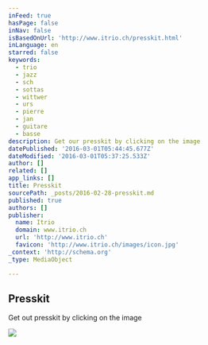 ```yaml
---
inFeed: true
hasPage: false
inNav: false
isBasedOnUrl: 'http://www.itrio.ch/presskit.html'
inLanguage: en
starred: false
keywords:
  - trio
  - jazz
  - sch
  - sottas
  - wittwer
  - urs
  - pierre
  - jan
  - guitare
  - basse
description: Get our presskit by clicking on the image
datePublished: '2016-03-01T05:44:45.677Z'
dateModified: '2016-03-01T05:37:25.533Z'
author: []
related: []
app_links: []
title: Presskit
sourcePath: _posts/2016-02-28-presskit.md
published: true
authors: []
publisher:
  name: Itrio
  domain: www.itrio.ch
  url: 'http://www.itrio.ch'
  favicon: 'http://www.itrio.ch/images/icon.jpg'
_context: 'http://schema.org'
_type: MediaObject

---
```

<article style=""><h1>Presskit</h1><p>Get out presskit by clicking on the image</p><img src="https://s3-us-west-2.amazonaws.com/the-grid-img/p/9d0561a3346c4211f368a823afb6c1afdbfa3b44.jpg" /></article>